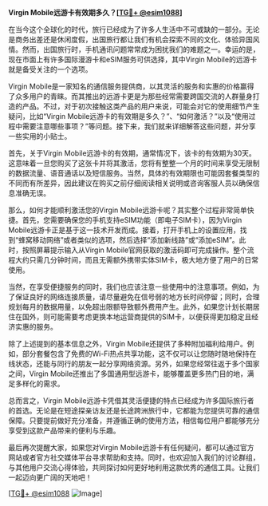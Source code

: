 **Virgin Mobile远游卡有效期多久？[[TG💪+ @esim1088](https://t.me/s/esim1088)]**

在当今这个全球化的时代，旅行已经成为了许多人生活中不可或缺的一部分。无论是商务出差还是休闲度假，出国旅行都让我们有机会探索不同的文化、体验异国风情。然而，出国旅行时，手机通讯问题常常成为困扰我们的难题之一。幸运的是，现在市面上有许多国际漫游卡和eSIM服务可供选择，其中Virgin Mobile的远游卡就是备受关注的一个选项。

Virgin Mobile是一家知名的通信服务提供商，以其灵活的服务和实惠的价格赢得了众多用户的青睐。而其推出的远游卡更是为那些经常需要跨国交流的人群量身打造的产品。不过，对于初次接触这类产品的用户来说，可能会对它的使用细节产生疑问，比如“Virgin Mobile远游卡的有效期是多久？”、“如何激活？”以及“使用过程中需要注意哪些事项？”等问题。接下来，我们就来详细解答这些问题，并分享一些实用的小贴士。

首先，关于Virgin Mobile远游卡的有效期，通常情况下，该卡的有效期为30天。这意味着一旦您购买了这张卡并将其激活，您将有整整一个月的时间来享受无限制的数据流量、语音通话以及短信服务。当然，具体的有效期限也可能因套餐类型的不同而有所差异，因此建议在购买之前仔细阅读相关说明或咨询客服人员以确保信息准确无误。

那么，如何才能顺利激活您的Virgin Mobile远游卡呢？其实整个过程非常简单快捷。首先，您需要确保您的手机支持eSIM功能（即电子SIM卡），因为Virgin Mobile远游卡正是基于这一技术开发而成。接着，打开手机上的设置应用，找到“蜂窝移动网络”或者类似的选项，然后选择“添加新线路”或“添加eSIM”。此时，按照屏幕提示输入从Virgin Mobile官网获取的激活码即可完成操作。整个流程大约只需几分钟时间，而且无需额外携带实体SIM卡，极大地方便了用户的日常使用。

当然，在享受便捷服务的同时，我们也应该注意一些使用中的注意事项。例如，为了保证良好的网络连接质量，请尽量避免在信号弱的地方长时间停留；同时，合理规划每月的数据用量，以免超出限额导致额外费用产生。此外，如果您计划长期居住在国外，则可能需要考虑更换本地运营商提供的SIM卡，以便获得更加稳定且经济实惠的服务。

除了上述提到的基本信息之外，Virgin Mobile还提供了多种附加福利给用户。例如，部分套餐包含了免费的Wi-Fi热点共享功能，这不仅可以让您随时随地保持在线状态，还能与同行的朋友一起分享网络资源。另外，如果您经常往返于多个国家之间，Virgin Mobile还推出了多国通用型远游卡，能够覆盖更多热门目的地，满足多样化的需求。

总而言之，Virgin Mobile远游卡凭借其灵活便捷的特点已经成为许多国际旅行者的首选。无论是在短途探亲访友还是长途跨洲旅行中，它都能为您提供可靠的通信保障。只要提前做好充分准备，并遵循正确的使用方法，相信每位用户都能够充分享受到这款产品带来的便利与乐趣。

最后再次提醒大家，如果您对Virgin Mobile远游卡有任何疑问，都可以通过官方网站或者官方社交媒体平台寻求帮助和支持。同时，也欢迎加入我们的讨论群组，与其他用户交流心得体验，共同探讨如何更好地利用这款优秀的通信工具。让我们一起迈向更广阔的天地吧！

[[TG💪+ @esim1088](https://t.me/s/esim1088) ![Image](https://i.postimg.cc/4NQfJmqS/Snipaste-2025-05-13-00-14-12.png)]